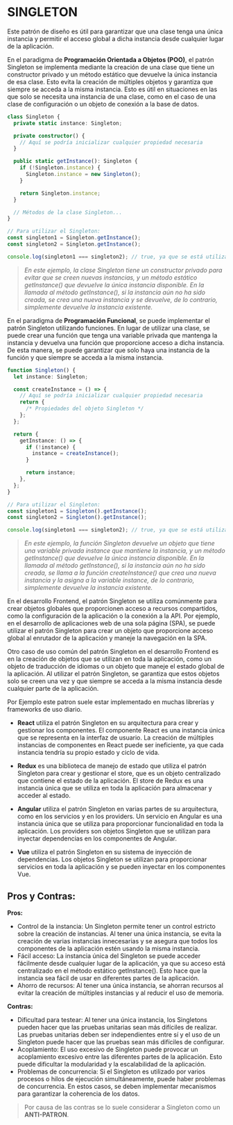 # SINGLETON

Este patrón de diseño es útil para garantizar que una clase tenga una única instancia y permitir el acceso global a dicha instancia desde cualquier lugar de la aplicación.

En el paradigma de **Programación Orientada a Objetos (POO)**, el patrón Singleton se implementa mediante la creación de una clase que tiene un constructor privado y un método estático que devuelve la única instancia de esa clase. Esto evita la creación de múltiples objetos y garantiza que siempre se acceda a la misma instancia. Esto es útil en situaciones en las que solo se necesita una instancia de una clase, como en el caso de una clase de configuración o un objeto de conexión a la base de datos.

```typescript
class Singleton {
  private static instance: Singleton;

  private constructor() {
    // Aquí se podría inicializar cualquier propiedad necesaria
  }

  public static getInstance(): Singleton {
    if (!Singleton.instance) {
      Singleton.instance = new Singleton();
    }

    return Singleton.instance;
  }

  // Métodos de la clase Singleton...
}

// Para utilizar el Singleton:
const singleton1 = Singleton.getInstance();
const singleton2 = Singleton.getInstance();

console.log(singleton1 === singleton2); // true, ya que se está utilizando la misma instancia en ambos casos
```

> _En este ejemplo, la clase Singleton tiene un constructor privado para evitar que se creen nuevas instancias, y un método estático getInstance() que devuelve la única instancia disponible. En la llamada al método getInstance(), si la instancia aún no ha sido creada, se crea una nueva instancia y se devuelve, de lo contrario, simplemente devuelve la instancia existente._

En el paradigma de **Programación Funcional**, se puede implementar el patrón Singleton utilizando funciones. En lugar de utilizar una clase, se puede crear una función que tenga una variable privada que mantenga la instancia y devuelva una función que proporcione acceso a dicha instancia. De esta manera, se puede garantizar que solo haya una instancia de la función y que siempre se acceda a la misma instancia.

```typescript
function Singleton() {
  let instance: Singleton;

  const createInstance = () => {
    // Aquí se podría inicializar cualquier propiedad necesaria
    return {
      /* Propiedades del objeto Singleton */
    };
  };

  return {
    getInstance: () => {
      if (!instance) {
        instance = createInstance();
      }

      return instance;
    },
  };
}

// Para utilizar el Singleton:
const singleton1 = Singleton().getInstance();
const singleton2 = Singleton().getInstance();

console.log(singleton1 === singleton2); // true, ya que se está utilizando la misma instancia en ambos casos
```

> _En este ejemplo, la función Singleton devuelve un objeto que tiene una variable privada instance que mantiene la instancia, y un método getInstance() que devuelve la única instancia disponible. En la llamada al método getInstance(), si la instancia aún no ha sido creada, se llama a la función createInstance() que crea una nueva instancia y la asigna a la variable instance, de lo contrario, simplemente devuelve la instancia existente._

En el desarrollo Frontend, el patrón Singleton se utiliza comúnmente para crear objetos globales que proporcionen acceso a recursos compartidos, como la configuración de la aplicación o la conexión a la API. Por ejemplo, en el desarrollo de aplicaciones web de una sola página (SPA), se puede utilizar el patrón Singleton para crear un objeto que proporcione acceso global al enrutador de la aplicación y maneje la navegación en la SPA.

Otro caso de uso común del patrón Singleton en el desarrollo Frontend es en la creación de objetos que se utilizan en toda la aplicación, como un objeto de traducción de idiomas o un objeto que maneje el estado global de la aplicación. Al utilizar el patrón Singleton, se garantiza que estos objetos solo se creen una vez y que siempre se acceda a la misma instancia desde cualquier parte de la aplicación.

Por Ejemplo este patron suele estar implementado en muchas librerías y frameworks de uso diario.

- **React** utiliza el patrón Singleton en su arquitectura para crear y gestionar los componentes. El componente React es una instancia única que se representa en la interfaz de usuario. La creación de múltiples instancias de componentes en React puede ser ineficiente, ya que cada instancia tendría su propio estado y ciclo de vida.

- **Redux** es una biblioteca de manejo de estado que utiliza el patrón Singleton para crear y gestionar el store, que es un objeto centralizado que contiene el estado de la aplicación. El store de Redux es una instancia única que se utiliza en toda la aplicación para almacenar y acceder al estado.

- **Angular** utiliza el patrón Singleton en varias partes de su arquitectura, como en los servicios y en los providers. Un servicio en Angular es una instancia única que se utiliza para proporcionar funcionalidad en toda la aplicación. Los providers son objetos Singleton que se utilizan para inyectar dependencias en los componentes de Angular.

- **Vue** utiliza el patrón Singleton en su sistema de inyección de dependencias. Los objetos Singleton se utilizan para proporcionar servicios en toda la aplicación y se pueden inyectar en los componentes Vue.

## Pros y Contras:

**Pros:**

- Control de la instancia: Un Singleton permite tener un control estricto sobre la creación de instancias. Al tener una única instancia, se evita la creación de varias instancias innecesarias y se asegura que todos los componentes de la aplicación estén usando la misma instancia.
- Fácil acceso: La instancia única del Singleton se puede acceder fácilmente desde cualquier lugar de la aplicación, ya que su acceso está centralizado en el método estático getInstance(). Esto hace que la instancia sea fácil de usar en diferentes partes de la aplicación.
- Ahorro de recursos: Al tener una única instancia, se ahorran recursos al evitar la creación de múltiples instancias y al reducir el uso de memoria.

**Contras:**

- Dificultad para testear: Al tener una única instancia, los Singletons pueden hacer que las pruebas unitarias sean más difíciles de realizar. Las pruebas unitarias deben ser independientes entre sí y el uso de un Singleton puede hacer que las pruebas sean más difíciles de configurar.
- Acoplamiento: El uso excesivo de Singleton puede provocar un acoplamiento excesivo entre las diferentes partes de la aplicación. Esto puede dificultar la modularidad y la escalabilidad de la aplicación.
- Problemas de concurrencia: Si el Singleton es utilizado por varios procesos o hilos de ejecución simultáneamente, puede haber problemas de concurrencia. En estos casos, se deben implementar mecanismos para garantizar la coherencia de los datos.

> Por causa de las contras se lo suele considerar a Singleton como un **ANTI-PATRON**.
